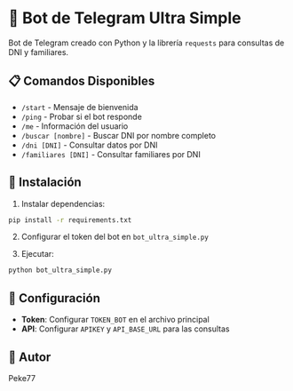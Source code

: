 # 🤖 Bot de Telegram Ultra Simple

Bot de Telegram creado con Python y la librería `requests` para consultas de DNI y familiares.

## 📋 Comandos Disponibles

- `/start` - Mensaje de bienvenida
- `/ping` - Probar si el bot responde
- `/me` - Información del usuario
- `/buscar [nombre]` - Buscar DNI por nombre completo
- `/dni [DNI]` - Consultar datos por DNI
- `/familiares [DNI]` - Consultar familiares por DNI

## 🚀 Instalación

1. Instalar dependencias:
```bash
pip install -r requirements.txt
```

2. Configurar el token del bot en `bot_ultra_simple.py`

3. Ejecutar:
```bash
python bot_ultra_simple.py
```

## 🔧 Configuración

- **Token**: Configurar `TOKEN_BOT` en el archivo principal
- **API**: Configurar `APIKEY` y `API_BASE_URL` para las consultas

## 📝 Autor

Peke77 